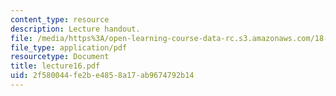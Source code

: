 ```yaml
---
content_type: resource
description: Lecture handout.
file: /media/https%3A/open-learning-course-data-rc.s3.amazonaws.com/18-330-introduction-to-numerical-analysis-spring-2004/2f580044fe2be4858a17ab9674792b14_lecture16.pdf
file_type: application/pdf
resourcetype: Document
title: lecture16.pdf
uid: 2f580044-fe2b-e485-8a17-ab9674792b14
---
```

